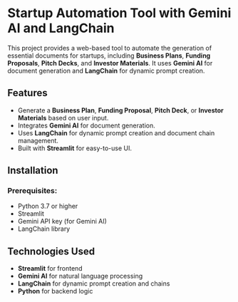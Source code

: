 
# Startup Automation Tool with Gemini AI and LangChain

This project provides a web-based tool to automate the generation of essential documents for startups, including **Business Plans**, **Funding Proposals**, **Pitch Decks**, and **Investor Materials**. It uses **Gemini AI** for document generation and **LangChain** for dynamic prompt creation.

## Features
- Generate a **Business Plan**, **Funding Proposal**, **Pitch Deck**, or **Investor Materials** based on user input.
- Integrates **Gemini AI** for document generation.
- Uses **LangChain** for dynamic prompt creation and document chain management.
- Built with **Streamlit** for easy-to-use UI.

## Installation

### Prerequisites:
- Python 3.7 or higher
- Streamlit
- Gemini API key (for Gemini AI)
- LangChain library



## Technologies Used
- **Streamlit** for frontend
- **Gemini AI** for natural language processing
- **LangChain** for dynamic prompt creation and chains
- **Python** for backend logic
